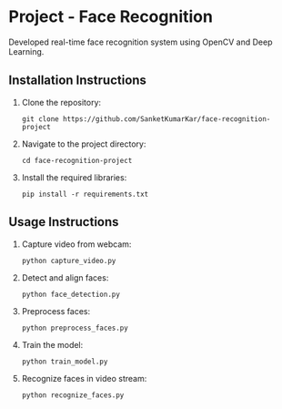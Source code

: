 # Project - Face Recognition

Developed real-time face recognition system using OpenCV and Deep Learning.

## Installation Instructions

1. Clone the repository:
   ```
   git clone https://github.com/SanketKumarKar/face-recognition-project
   ```
2. Navigate to the project directory:
   ```
   cd face-recognition-project
   ```
3. Install the required libraries:
   ```
   pip install -r requirements.txt
   ```

## Usage Instructions

1. Capture video from webcam:
   ```
   python capture_video.py
   ```
2. Detect and align faces:
   ```
   python face_detection.py
   ```
3. Preprocess faces:
   ```
   python preprocess_faces.py
   ```
4. Train the model:
   ```
   python train_model.py
   ```
5. Recognize faces in video stream:
   ```
   python recognize_faces.py
   ```
